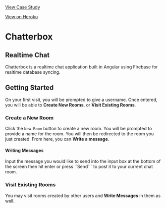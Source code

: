 [View Case Study](https://transplanar.github.io/portfolio//Chatterbox/)

[View on Heroku](https://chatterbox-app-demo.herokuapp.com/)

# Chatterbox

## Realtime Chat
Chatterbox is a realtime chat application built in Angular using Firebase for realtime database syncing.

## Getting Started
On your first visit, you will be prompted to give a username. Once entered, you will be able to **Create New Rooms**, or **Visit Existing Rooms**.

### Create a New Room
Click the ```New Room``` button to create a new room. You will be prompted to provide a name for the room. You will then be redirected to the room you just created. From here, you can **Write a message**.

#### Writing Messages
Input the message you would like to send into the input box at the bottom of the screen then hit enter or press ``Send``` to post it to your current chat room.

### Visit Existing Rooms
You may visit rooms created by other users and **Write Messages** in them as well.
